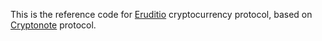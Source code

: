 This is the reference code for [Eruditio](https://www.eruditioproject.org) cryptocurrency protocol, based on [Cryptonote](https://cryptonote.org) protocol.
